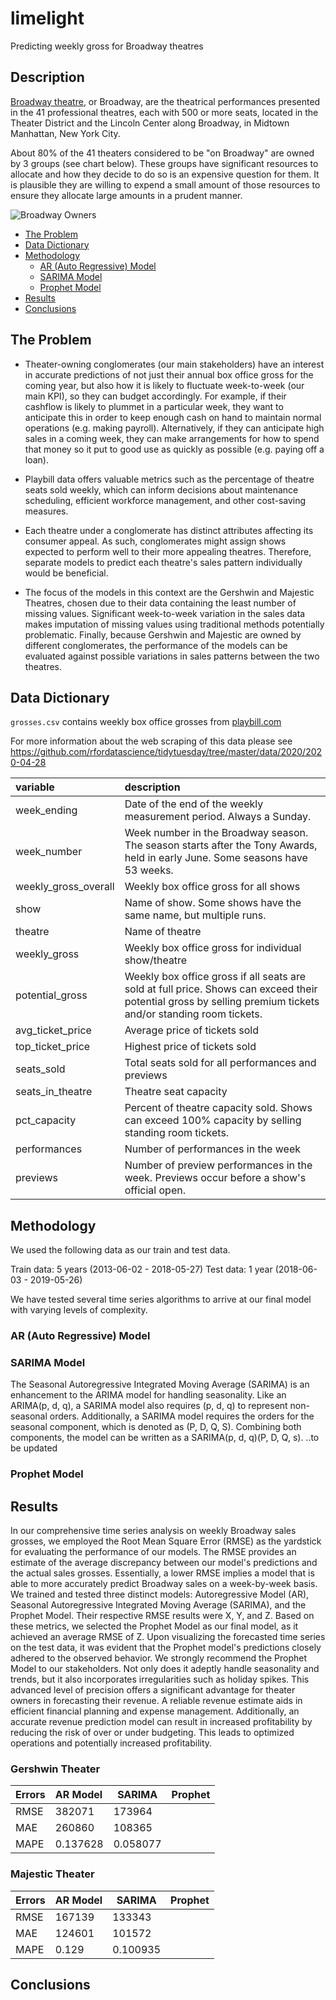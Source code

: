 # limelight
Predicting weekly gross for Broadway theatres

## Description

[Broadway theatre](https://en.wikipedia.org/wiki/Broadway_theatre), or Broadway, are the theatrical performances presented in the 41 professional theatres, each with 500 or more seats, located in the Theater District and the Lincoln Center along Broadway, in Midtown Manhattan, New York City. 

About 80% of the 41 theaters considered to be \"on Broadway\" are owned by 3 groups (see chart below). These groups have significant resources to allocate and how they decide to do so is an expensive question for them. It is plausible they are willing to expend a small amount of those resources to ensure they allocate large amounts in a prudent manner.
   
![Broadway Owners](https://raw.githubusercontent.com/Shreeyabehera/limelight/main/img/sunburst_plot_broadway_theatres_owners.png)

<!-- MarkdownTOC autolink="true" autoanchor="true" -->

- [The Problem](#the-problem)
- [Data Dictionary](#Data-dictionary)
- [Methodology](#methodology)
    - [AR (Auto Regressive) Model](#AR-Model)
    - [SARIMA Model](#SARIMA-Model)
    - [Prophet Model](#Prophet-Model)
- [Results](#results)
- [Conclusions](#Conclusion)


<!-- /MarkdownTOC -->



<a id="the-problem"></a>
## The Problem

* Theater-owning conglomerates (our main stakeholders) have an interest in accurate predictions of not just their annual box office gross for the coming year, but also how it is likely to fluctuate week-to-week (our main KPI), so they can budget accordingly. For example, if their cashflow is likely to plummet in a particular week, they want to anticipate this in order to keep enough cash on hand to maintain normal operations (e.g. making payroll). Alternatively, if they can anticipate high sales in a coming week, they can make arrangements for how to spend that money so it put to good use as quickly as possible (e.g. paying off a loan).

* Playbill data offers valuable metrics such as the percentage of theatre seats sold weekly, which can inform decisions about maintenance scheduling, efficient workforce management, and other cost-saving measures.

* Each theatre under a conglomerate has distinct attributes affecting its consumer appeal. As such, conglomerates might assign shows expected to perform well to their more appealing theatres. Therefore, separate models to predict each theatre's sales pattern individually would be beneficial.

* The focus of the models in this context are the Gershwin and Majestic Theatres, chosen due to their data containing the least number of missing values. Significant week-to-week variation in the sales data makes imputation of missing values using traditional methods potentially problematic. Finally, because Gershwin and Majestic are owned by different conglomerates, the performance of the models can be evaluated against possible variations in sales patterns between the two theatres.



<a id="Data-dictionary"></a>
## Data Dictionary

`grosses.csv` contains weekly box office grosses from [playbill.com](https://www.playbill.com/grosses)

For more information about the web scraping of this data please see https://github.com/rfordatascience/tidytuesday/tree/master/data/2020/2020-04-28

| variable             | description                                                  |
| :------------------- |  :----------------------------------------------------------- |
| week_ending          |  Date of the end of the weekly measurement period. Always a Sunday. |
| week_number          |  Week number in the Broadway season. The season starts after the Tony Awards, held in early June. Some seasons have 53 weeks. |
| weekly_gross_overall |  Weekly box office gross for all shows                        |
| show                 | Name of show. Some shows have the same name, but multiple runs. |
| theatre              |  Name of theatre                                              |
| weekly_gross         |  Weekly box office gross for individual show/theatre                  |
| potential_gross      | Weekly box office gross if all seats are sold at full price. Shows can exceed their potential gross by selling premium tickets and/or standing room tickets. |
| avg_ticket_price     |  Average price of tickets sold                                |
| top_ticket_price     |  Highest price of tickets sold                                |
| seats_sold           |  Total seats sold for all performances and previews           |
| seats_in_theatre     |  Theatre seat capacity                                        |
| pct_capacity         |  Percent of theatre capacity sold. Shows can exceed 100% capacity by selling standing room tickets. |
| performances         |  Number of performances in the week                           |
| previews             |  Number of preview performances in the week. Previews occur before a show's official open. |




<a id="methodology"></a>
## Methodology
We used the following data as our train and test data.

Train data: 5 years (2013-06-02 - 2018-05-27)
Test data: 1 year (2018-06-03 - 2019-05-26)

We have tested several time series algorithms to arrive at our final model with varying levels of complexity.

<a id="AR-Model"></a>
### AR (Auto Regressive) Model



<a id="SARIMA-Model"></a>
### SARIMA Model
The Seasonal Autoregressive Integrated Moving Average (SARIMA) is an enhancement to the ARIMA model for handling seasonality. Like an ARIMA(p, d, q), a SARIMA model also requires (p, d, q) to represent non-seasonal orders. Additionally, a SARIMA model requires the orders for the seasonal component, which is denoted as (P, D, Q, S). Combining both components, the model can be written as a SARIMA(p, d, q)(P, D, Q, s).
..to be updated

<a id="Prophet-Model"></a>
### Prophet Model


<a id="results"></a>
## Results

In our comprehensive time series analysis on weekly Broadway sales grosses, we employed the Root Mean Square Error (RMSE) as the yardstick for evaluating the performance of our models. The RMSE provides an estimate of the average discrepancy between our model's predictions and the actual sales grosses. Essentially, a lower RMSE implies a model that is able to more accurately predict Broadway sales on a week-by-week basis. We trained and tested three distinct models: Autoregressive Model (AR), Seasonal Autoregressive Integrated Moving Average (SARIMA), and the Prophet Model. Their respective RMSE results were X, Y, and Z. Based on these metrics, we selected the Prophet Model as our final model, as it achieved an average RMSE of Z. Upon visualizing the forecasted time series on the test data, it was evident that the Prophet model's predictions closely adhered to the observed behavior. We strongly recommend the Prophet Model to our stakeholders. Not only does it adeptly handle seasonality and trends, but it also incorporates irregularities such as holiday spikes. This advanced level of precision offers a significant advantage for theater owners in forecasting their revenue. A reliable revenue estimate aids in efficient financial planning and expense management. Additionally, an accurate revenue prediction model can result in increased profitability by reducing the risk of over or under budgeting. This leads to optimized operations and potentially increased profitability.

### Gershwin Theater


| Errors           | AR Model     | SARIMA         | Prophet                       |
| :----------------|  :-----------|---------------- | -----------------------------|
| RMSE             | 382071       |   173964        |                              |
| MAE              | 260860       |   108365        |                              |
| MAPE             | 0.137628     |   0.058077      |                              |

### Majestic Theater

| Errors           | AR Model     | SARIMA         | Prophet                       |
| :----------------|  :-----------|--------------- |-------------------------------|
| RMSE             |    167139    |  133343         |                              |
| MAE              |    124601    |  101572         |                              |
| MAPE             |    0.129     |  0.100935       |                              |


<a id="Conclusion"></a>
## Conclusions
